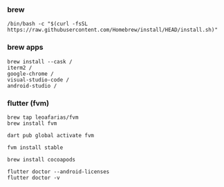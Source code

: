 ### brew
	/bin/bash -c "$(curl -fsSL https://raw.githubusercontent.com/Homebrew/install/HEAD/install.sh)"


### brew apps
	brew install --cask /
	iterm2 /
	google-chrome /
	visual-studio-code /
	android-studio /

 

 ### flutter (fvm)
 	brew tap leoafarias/fvm
	brew install fvm
 	
 	dart pub global activate fvm
  	
	fvm install stable

 	brew install cocoapods

 	flutter doctor --android-licenses
 	flutter doctor -v


